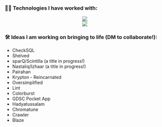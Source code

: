 <!--
### 👋 3 things about me:
- Every artist has a medium and mine is code 🎨
- Finding the perfect project name is insanely important to me - like, SERIOUSLY important 🙊
- What people call impossible standards are what I consider simply higher ones I can accomplish by working hard enough 💪
-->
### 👩‍💻 Technologies I have worked with:
<p align="center">
  <img src="https://skillicons.dev/icons?i=azure,aws,prometheus,grafana,cloudflare,gcp,docker,kubernetes,jenkins,terraform,linux&theme=light" />
  <br>
  <img src="https://skillicons.dev/icons?i=java,go,cs,dotnet,rust,py,flutter,firebase,html,css,js,nodejs,react,php,latex&theme=light" />
</p>

### 🛠️ Ideas I am working on bringing to life (DM to collaborate!):
- CheckSQL
- Shelved
- sparQ/Scintilla (a title in progress!)
- Nastaliq/Izhaar (a title in progress!)
- Pairahan
- Krypton - Reincarnated
- Oversimplified
- Lint
- Colorburst
- GDSC Pocket App
- Hadyatussalam
- Chromatune
- Crawler
- Blaze
